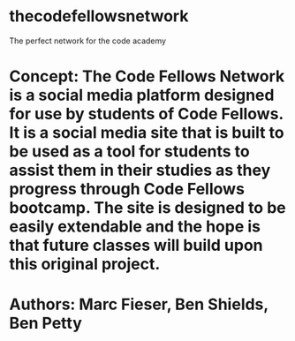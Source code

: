 # thecodefellowsnetwork
The perfect network for the code academy

# Concept: The Code Fellows Network is a social media platform designed for use by students of Code Fellows.  It is a social media site that is built to be used as a tool for students to assist them in their studies as they progress through Code Fellows bootcamp.  The site is designed to be easily extendable and the hope is that future classes will build upon this original project.

# Authors: Marc Fieser, Ben Shields, Ben Petty

